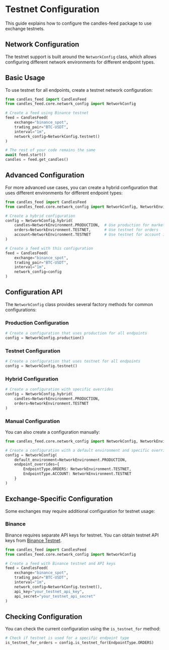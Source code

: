 # Testnet Configuration

This guide explains how to configure the candles-feed package to use exchange testnets.

## Network Configuration

The testnet support is built around the `NetworkConfig` class, which allows configuring different network environments for different endpoint types.

## Basic Usage

To use testnet for all endpoints, create a testnet network configuration:

```python
from candles_feed import CandlesFeed
from candles_feed.core.network_config import NetworkConfig

# Create a feed using Binance testnet
feed = CandlesFeed(
    exchange="binance_spot",
    trading_pair="BTC-USDT",
    interval="1m",
    network_config=NetworkConfig.testnet()
)

# The rest of your code remains the same
await feed.start()
candles = feed.get_candles()
```

## Advanced Configuration

For more advanced use cases, you can create a hybrid configuration that uses different environments for different endpoint types:

```python
from candles_feed import CandlesFeed
from candles_feed.core.network_config import NetworkConfig, NetworkEnvironment, EndpointType

# Create a hybrid configuration
config = NetworkConfig.hybrid(
    candles=NetworkEnvironment.PRODUCTION,  # Use production for market data
    orders=NetworkEnvironment.TESTNET,      # Use testnet for orders
    account=NetworkEnvironment.TESTNET      # Use testnet for account info
)

# Create a feed with this configuration
feed = CandlesFeed(
    exchange="binance_spot",
    trading_pair="BTC-USDT",
    interval="1m",
    network_config=config
)
```

## Configuration API

The `NetworkConfig` class provides several factory methods for common configurations:

### Production Configuration

```python
# Create a configuration that uses production for all endpoints
config = NetworkConfig.production()
```

### Testnet Configuration

```python
# Create a configuration that uses testnet for all endpoints
config = NetworkConfig.testnet()
```

### Hybrid Configuration

```python
# Create a configuration with specific overrides
config = NetworkConfig.hybrid(
    candles=NetworkEnvironment.PRODUCTION,
    orders=NetworkEnvironment.TESTNET
)
```

### Manual Configuration

You can also create a configuration manually:

```python
from candles_feed.core.network_config import NetworkConfig, NetworkEnvironment, EndpointType

# Create a configuration with a default environment and specific overrides
config = NetworkConfig(
    default_environment=NetworkEnvironment.PRODUCTION,
    endpoint_overrides={
        EndpointType.ORDERS: NetworkEnvironment.TESTNET,
        EndpointType.ACCOUNT: NetworkEnvironment.TESTNET
    }
)
```

## Exchange-Specific Configuration

Some exchanges may require additional configuration for testnet usage:

### Binance

Binance requires separate API keys for testnet. You can obtain testnet API keys from [Binance Testnet](https://testnet.binance.vision/).

```python
from candles_feed import CandlesFeed
from candles_feed.core.network_config import NetworkConfig

# Create a feed with Binance testnet and API keys
feed = CandlesFeed(
    exchange="binance_spot",
    trading_pair="BTC-USDT",
    interval="1m",
    network_config=NetworkConfig.testnet(),
    api_key="your_testnet_api_key",
    api_secret="your_testnet_api_secret"
)
```

## Checking Configuration

You can check the current configuration using the `is_testnet_for` method:

```python
# Check if testnet is used for a specific endpoint type
is_testnet_for_orders = config.is_testnet_for(EndpointType.ORDERS)
```
